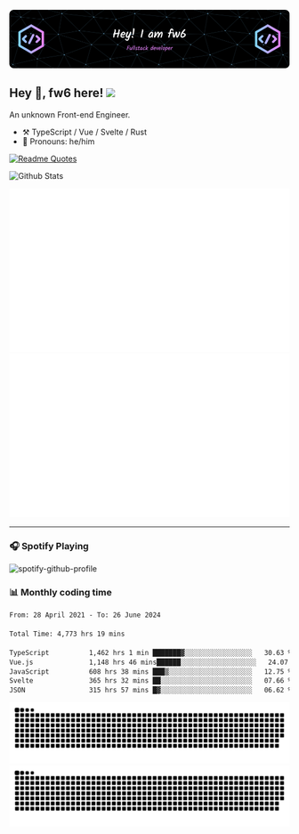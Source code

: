 ![Header](github-header-image.png)

## Hey 👋, fw6 here! <img src="https://github.githubassets.com/images/mona-whisper.gif" height="24" />


An unknown Front-end Engineer.

-   :hammer_and_pick: TypeScript / Vue / Svelte / Rust
-   :man: Pronouns: he/him


[![Readme Quotes](https://quotes-github-readme.vercel.app/api?type=horizontal&theme=algolia)](https://github.com/piyushsuthar/github-readme-quotes)



![Github Stats](https://github-readme-stats.vercel.app/api?username=fw6&bg_color=30,e96443,904e95&title_color=fff&text_color=fff)

![](https://raw.githubusercontent.com/fw6/github-stats-transparent/output/generated/overview.svg)
![](https://raw.githubusercontent.com/fw6/github-stats-transparent/output/generated/languages.svg)


---

### 🎧 Spotify Playing

<!-- ![spotify-github-profile](/img/default.svg) -->

![spotify-github-profile](https://spotify-github-profile.vercel.app/api/view.svg?uid=r6wn4hdvypv0lkzyrj0e0pjct&cover_image=true&theme=default&show_offline=true&background_color=9a10ad&interchange=true&bar_color_cover=true)



### :bar_chart: Monthly coding time 

<!--START_SECTION:waka-->

```txt
From: 28 April 2021 - To: 26 June 2024

Total Time: 4,773 hrs 19 mins

TypeScript          1,462 hrs 1 min ███████▓░░░░░░░░░░░░░░░░░   30.63 %
Vue.js              1,148 hrs 46 mins██████░░░░░░░░░░░░░░░░░░░   24.07 %
JavaScript          608 hrs 38 mins ███▒░░░░░░░░░░░░░░░░░░░░░   12.75 %
Svelte              365 hrs 32 mins ██░░░░░░░░░░░░░░░░░░░░░░░   07.66 %
JSON                315 hrs 57 mins █▓░░░░░░░░░░░░░░░░░░░░░░░   06.62 %
```

<!--END_SECTION:waka-->




![github contribution grid snake animation](https://raw.githubusercontent.com/platane/platane/output/github-contribution-grid-snake-dark.svg#gh-dark-mode-only)![github contribution grid snake animation](https://raw.githubusercontent.com/platane/platane/output/github-contribution-grid-snake.svg#gh-light-mode-only)
